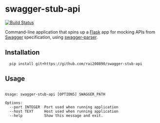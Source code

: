 # swagger-stub-api

[![Build Status](https://travis-ci.org/rai200890/swagger-stub-api.svg?branch=master)](https://travis-ci.org/rai200890/swagger-stub-api)


Command-line application that spins up a [Flask](https://github.com/pallets/flask) app for mocking APIs from [Swagger](https://swagger.io/) specification, using [swagger-parser](https://github.com/Trax-air/swagger-parser).


## Installation

```
  pip install git+https://github.com/rai200890/swagger-stub-api
```

## Usage

```

Usage: swagger-stub-api [OPTIONS] SWAGGER_PATH

Options:
  --port INTEGER  Port used when running application
  --host TEXT     Host used when running application
  --help          Show this message and exit.

```
